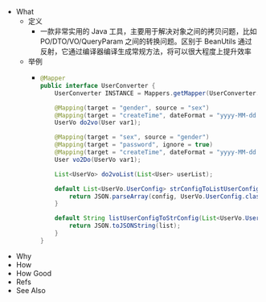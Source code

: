 - What
	- 定义
		- 一款非常实用的 Java 工具，主要用于解决对象之间的拷贝问题，比如 PO/DTO/VO/QueryParam 之间的转换问题。区别于 BeanUtils 通过反射，它通过编译器编译生成常规方法，将可以很大程度上提升效率
	- 举例
		- ```java
		  @Mapper
		  public interface UserConverter {
		      UserConverter INSTANCE = Mappers.getMapper(UserConverter.class);
		  
		      @Mapping(target = "gender", source = "sex")
		      @Mapping(target = "createTime", dateFormat = "yyyy-MM-dd HH:mm:ss")
		      UserVo do2vo(User var1);
		  
		      @Mapping(target = "sex", source = "gender")
		      @Mapping(target = "password", ignore = true)
		      @Mapping(target = "createTime", dateFormat = "yyyy-MM-dd HH:mm:ss")
		      User vo2Do(UserVo var1);
		  
		      List<UserVo> do2voList(List<User> userList);
		  
		      default List<UserVo.UserConfig> strConfigToListUserConfig(String config) {
		          return JSON.parseArray(config, UserVo.UserConfig.class);
		      }
		  
		      default String listUserConfigToStrConfig(List<UserVo.UserConfig> list) {
		          return JSON.toJSONString(list);
		      }
		  }
		  ```
- Why
- How
- How Good
- Refs
- See Also